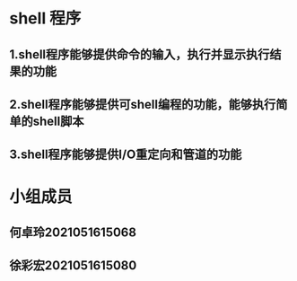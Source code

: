 # shell 程序
## 1.shell程序能够提供命令的输入，执行并显示执行结果的功能
## 2.shell程序能够提供可shell编程的功能，能够执行简单的shell脚本
## 3.shell程序能够提供I/O重定向和管道的功能
# 小组成员
## 何卓玲2021051615068
## 徐彩宏2021051615080
